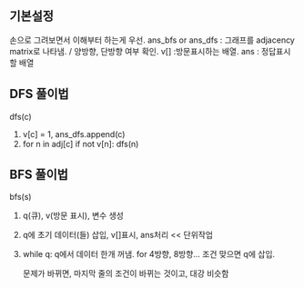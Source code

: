 ## 기본설정
손으로 그려보면서 이해부터 하는게 우선. 
ans_bfs or ans_dfs : 그래프를 adjacency matrix로 나타냄. / 양방향, 단방향 여부 확인. 
v[] :방문표시하는 배열. 
ans : 정답표시할 배열

## DFS 풀이법
dfs(c)
1. v[c] = 1, ans_dfs.append(c)
2. for n in adj[c]
        if not v[n]: dfs(n)

## BFS 풀이법
bfs(s)
1. q(큐), v(방문 표시), 변수 생성
2. q에 초기 데이터(들) 삽입, v[]표시, ans처리   << 단위작업
3. while q:
     q에서 데이터 한개 꺼냄.
     for 4방향, 8방향... 조건 맞으면 q에 삽입.

     문제가 바뀌면, 마지막 줄의 조건이 바뀌는 것이고, 대강 비슷함 
